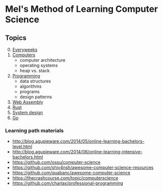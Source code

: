 # Mel's Method of Learning Computer Science

## Topics

0. [Everyweeks](./00-everyweeks/)
1. [Computers](./01-computers/)
    - computer architecture
    - operating systems
    - heap vs. stack
2. [Programming](./02-programming/)
    - data structures
    - algorithms
    - programs
    - design patterns
3. [Web Assembly](./03-web-assembly/)
4. [Rust](./04-rust/)
5. [System design](./05-system-design)
6. [Go](./06-go/)

### Learning path materials

- <http://blog.agupieware.com/2014/05/online-learning-bachelors-level.html>
- <http://blog.agupieware.com/2014/06/online-learning-intensive-bachelors.html>
- <https://github.com/ossu/computer-science>
- <https://github.com/shiv4nsh/awesome-computer-science-resources>
- <https://github.com/quabanc/awesome-computer-science>
- <https://thecrashcourse.com/topic/computerscience>
- <https://github.com/charlax/professional-programming>
